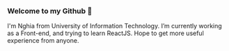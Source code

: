 ### Welcome to my Github 👋
I'm Nghia from University of Information Technology.
I’m currently working as a Front-end, and trying to learn ReactJS.
Hope to get more useful experience from anyone.

<!--
**nghianh98/nghianh98** is a ✨ _special_ ✨ repository because its `README.md` (this file) appears on your GitHub profile.

Here are some ideas to get you started:
- 🌱 Hope an opening for a job related to ReactJS
